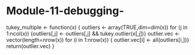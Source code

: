 # Module-11-debugging-
tukey_multiple <- function(x)
{
outliers <- array(TRUE,dim=dim(x))
for (j in 1:ncol(x))
{outliers[,j] <- outliers[,j] && tukey.outlier(x[,j])}
outlier.vec <- vector(length=nrow(x))
for (i in 1:nrow(x))
{ outlier.vec[i] <- all(outliers[i,])}
return(outlier.vec)
}

